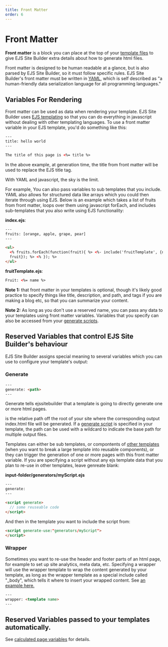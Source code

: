 ```yaml
---
title: Front Matter
order: 6
---
```


# Front Matter

**Front matter** is a block you can place at the top of your [template files](/templates/templates/) to give EJS Site Builder extra details about how to generate html files.

Front matter is designed to be human readable at a glance, but is also parsed by EJS Site Builder, so it must follow specific rules. EJS Site Builder's front matter must be written in [YAML](https://yaml.org/), which is self described as "a human-friendly data serialization language for all programming languages."

## Variables For Rendering

Front matter can be used as data when rendering your template. EJS Site Builder uses [EJS templating](https://ejs.co/) so that you can do everything in javascript without dealing with other templating languages. To use a front matter variable in your EJS template, you'd do something like this:

```html
---
title: hello world
---

The title of this page is <%= title %>
```

In the above example, at generation time, the title from front matter will be used to replace the EJS title tag.

With YAML and javascript, the sky is the limit.

For example, You can also pass variables to sub templates that you include. YAML also allows for structured data like arrays which you could then iterate through using EJS. Below is an example which takes a list of fruits from front matter, loops over them using javascript forEach, and includes sub-templates that you also write using EJS functionality:

**index.ejs**:

```html
---
fruits: [orange, apple, grape, pear]
---

<ul>
  <% fruits.forEach(function(fruit){ %> <%- include('fruitTemplate', {name:
  fruit}); %> <% }); %>
</ul>
```

**fruitTemplate.ejs**:

```html
Fruit: <%= name %>
```

**Note 1:** that front matter in your templates is optional, though it's likely good practice to specify things like title, description, and path, and tags if you are making a blog etc, so that you can summarize your content.

**Note 2:** As long as you don't use a reserved name, you can pass any data to your templates using front matter variables. Variables that you specify can also be accessed from your [generate scripts](/templates/generateScript/).

## Reserved Variables that control EJS Site Builder's behaviour

EJS Site Builder assigns special meaning to several variables which you can use to configure your template's output:

### Generate

```html
---
generate: <path>
---
```

Generate tells ejssitebuilder that a template is going to directly generate one or more html pages.

**<path>** is the relative path off the root of your site where the corresponding output index.html file will be generated. If a [generate script](/templates/generateScript/) is specified in your template, the path can be used with a wildcard to indicate the base path for multiple output files.

Templates can either be sub templates, or compontents of [other templates](/templates/templates/) (when you want to break a large template into reusable components), or they can trigger the generation of one or more pages with this front matter variable. If you are specifying a script without any ejs template data that you plan to re-use in other templates, leave genreate blank:

**input-folder/generators/myScript.ejs**

```html
---
generate:
---

<script generate>
  // some reuseable code
</script>
```

And then in the template you want to include the script from:

```html
<script generate-use:"generators/myScript">
</script>
```

### Wrapper

Sometimes you want to re-use the header and footer parts of an html page, for example to set up site analytics, meta data, etc. Specifying a wrapper will use the wrapper template to wrap the content generated by your template, as long as the wrapper template as a special include called "\_body", which tells it where to insert your wrapped content. See [an example here.](/templates/wrappers/)

```html
---
wrapper: <template name>
---
```

## Reserved Variables passed to your templates automatically.

See [calculated page variables](/templates/calculated/) for details.
